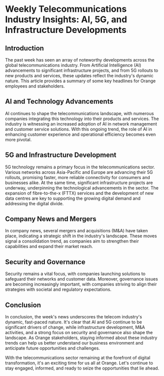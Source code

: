 # Weekly Telecommunications Industry Insights: AI, 5G, and Infrastructure Developments

## Introduction

The past week has seen an array of noteworthy developments across the global telecommunications industry. From Artificial Intelligence (AI) advancements to significant infrastructure projects, and from 5G rollouts to new products and services, these updates reflect the industry's dynamic nature. This article provides a summary of some key headlines for Orange employees and stakeholders.

## AI and Technology Advancements

AI continues to shape the telecommunications landscape, with numerous companies integrating this technology into their products and services. The industry is witnessing an increased adoption of AI in network management and customer service solutions. With this ongoing trend, the role of AI in enhancing customer experience and operational efficiency becomes even more pivotal.

## 5G and Infrastructure Development

5G technology remains a primary focus in the telecommunications sector. Various networks across Asia-Pacific and Europe are advancing their 5G rollouts, promising faster, more reliable connectivity for consumers and businesses alike. At the same time, significant infrastructure projects are underway, underpinning the technological advancements in the sector. The expansion of fibre-to-the-x (FTTX) services and the development of new data centres are key to supporting the growing digital demand and addressing the digital divide.

## Company News and Mergers

In company news, several mergers and acquisitions (M&A) have taken place, indicating a strategic shift in the industry's landscape. These moves signal a consolidation trend, as companies aim to strengthen their capabilities and expand their market reach.

## Security and Governance

Security remains a vital focus, with companies launching solutions to safeguard their networks and customer data. Moreover, governance issues are becoming increasingly important, with companies striving to align their strategies with societal and regulatory expectations.

## Conclusion

In conclusion, the week's news underscores the telecom industry's dynamic, fast-paced nature. It's clear that AI and 5G continue to be significant drivers of change, while infrastructure development, M&A activities, and a strong focus on security and governance also shape the landscape. As Orange stakeholders, staying informed about these industry trends can help us better understand our business environment and anticipate future opportunities and challenges. 

With the telecommunications sector remaining at the forefront of digital transformation, it's an exciting time for us all at Orange. Let's continue to stay engaged, informed, and ready to seize the opportunities that lie ahead.